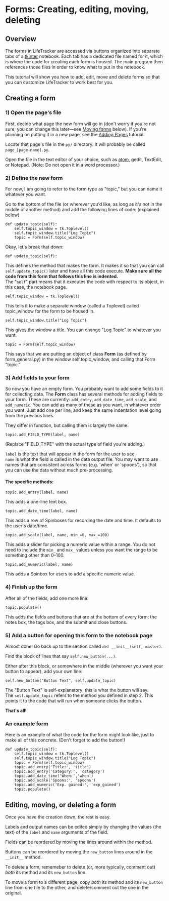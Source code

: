 # Forms: Creating, editing, moving, deleting

## Overview

The forms in LifeTracker are accessed via buttons organized into
  separate tabs of a [tkinter]() notebook. Each tab has a dedicated file named for
  it, which is where the code for creating each form is housed. The main program
  then references those files in order to know what to put in the notebook.

This tutorial will show you how to add, edit, move and delete forms so that you
  can customize LifeTracker to work best for you.

## Creating a form

### 1) Open the page's file

First, decide what page the new form will go in (don't worry if you're not sure;
  you can change this later&mdash;see [Moving forms]() below). If you're planning
  on putting it in a new page, see the [Adding Pages]() tutorial.

Locate that page's file in the `py/` directory. It will probably be called
  `page_[page-name].py`.

Open the file in the text editor of your choice, such as [atom](http://atom.io),
  gedit, TextEdit, or Notepad. (Note: Do not open it in a word processor.)

### 2) Define the new form

For now, I am going to refer to the form type as "topic," but you can name it
  whatever you want.

Go to the bottom of the file (or wherever you'd like, as long as it's not in the
  middle of another method) and add the following lines of code: (explained below)

```{Python}
def update_topic(self):
    self.topic_window = tk.Toplevel()
    self.topic_window.title("Log Topic")
    topic = Form(self.topic_window)
```

Okay, let's break that down:

```
def update_topic(self):
```

This defines the method that makes the form. It makes it so that you can call
    `self.update_topic()` later and have all this code execute. **Make sure
    all the code from this form that follows this line is indented.**  
The "`self`" part means that it executes the code with respect to its object,
    in this case, the notebook page.

```
self.topic_window = tk.Toplevel()
```

This tells it to make a separate window (called a Toplevel) called topic_window
    for the form to be housed in.

```
self.topic_window.title("Log Topic")
```

This gives the window a title. You can change "Log Topic" to whatever you want.

```
topic = Form(self.topic_window)
```

This says that we are putting an object of class **Form** (as defined by
    form_general.py) in the window self.topic_window, and calling that Form "topic."

### 3) Add fields to your form

So now you have an empty form. You probably want to add some fields to it for
    collecting data. The **Form** class has several methods for adding fields to
    your form. These are currently: `add_entry`, `add_date_time`,
    `add_scale`, and `add_numeric`. You can add as many of these as you want, in
    whatever order you want. Just add one per line, and keep the same indentation
    level going from the previous lines.

They differ in function, but calling them is largely the same:

```
topic.add_FIELD_TYPE(label, name)
```

(Replace "FIELD_TYPE" with the actual type of field you're adding.)

`label` is the text that will appear in the form for the user to see  
`name` is what the field is called in the data output file. You may want to use
    names that are consistent across forms (e.g. 'when' or 'spoons'), so that
    you can use the data without much pre-processing.

#### The specific methods:

```
topic.add_entry(label, name)
```

This adds a one-line text box.

```
topic.add_date_time(label, name)
```

This adds a row of Spinboxes for recording the date and time. It defaults to the
    user's date/time.

```
topic.add_scale(label, name, min_=0, max_=100)
```

This adds a slider for picking a numeric value within a range. You do not need
    to include the `min_` and `max_` values unless you want the range to be
    something other than 0&ndash;100.

```
topic.add_numeric(label, name)
```

This adds a Spinbox for users to add a specific numeric value.


### 4) Finish up the form

After all of the fields, add one more line:

```
topic.populate()
```

This adds the fields and buttons that are at the bottom of every form: the notes
    box, the tags box, and the submit and close buttons.

### 5) Add a button for opening this form to the notebook page

Almost done! Go back up to the section called `def __init__(self, master)`.

Find the block of lines that say `self.new_button(...)`.

Either after this block, or somewhere in the middle (wherever you want your
    button to appear), add your own line:

```
self.new_button("Button Text", self.update_topic)
```

The "Button Text" is self-explanatory: this is what the button will say.  
The `self.update_topic` refers to the method you defined in step 2. This points
    it to the code that will run when someone clicks the button.

**That's all!**

### An example form

Here is an example of what the code for the form might look like, just to make
    all of this concrete. (Don't forget to add the button!)

```{Python}
def update_topic(self):
    self.topic_window = tk.Toplevel()
    self.topic_window.title("Log Topic")
    topic = Form(self.topic_window)
    topic.add_entry('Title:', 'title')
    topic.add_entry('Category:', 'category')
    topic.add_date_time('When:','when')
    topic.add_scale('Spoons:', 'spoons')
    topic.add_numeric('Exp. gained:', 'exp_gained')
    topic.populate()
```

## Editing, moving, or deleting a form

Once you have the creation down, the rest is easy.

Labels and output names can be edited simply by changing the values (the text)
    of the `label` and `name` arguments of the field.

Fields can be reordered by moving the lines around within the method.

Buttons can be reordered by moving the `new_button` lines around in the
    `__init__` method.

To delete a form, rememeber to delete (or, more typically, comment out) *both*
    its method and its `new_button` line.

To move a form to a different page, copy *both* its method and its `new_button`
    line from one file to the other, and delete/comment out the one in the original.
